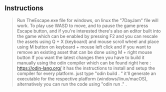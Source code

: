 ## Instructions
> Run TheEscape.exe file for windows, on linux the "7DayJam" file will work.
>To play use WASD to move, and to pause the game press Escape button, and if you're interested there's also an editor built into the game which can be enabled by pressing F2 and you can rescale the assets using Q + X (keyboard) and mouse scroll wheel and place using M button on keyboard + mouse left click and if you want to remove an existing asset that can be done using M + right mouse button
>If you want the latest changes then you have to build it manually using the odin compiler which can be found right here : https://odin-lang.org/ it has the instructions to install and setup the compiler for every platform.
>just type "odin build . " it'll generate an executable for the respective platform (windows/linux/macOS), alternatively you can run the code using "odin run ." .
